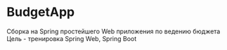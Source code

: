 # BudgetApp
Сборка на Spring простейшего Web приложения по ведению бюджета
Цель - тренировка Spring Web, Spring Boot
